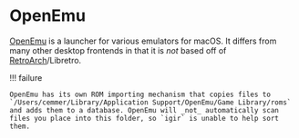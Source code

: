 # OpenEmu

[OpenEmu](https://openemu.org/) is a launcher for various emulators for macOS. It differs from many other desktop frontends in that it is _not_ based off of [RetroArch](retroarch.md)/Libretro.

!!! failure

    OpenEmu has its own ROM importing mechanism that copies files to `/Users/cemmer/Library/Application Support/OpenEmu/Game Library/roms` and adds them to a database. OpenEmu will _not_ automatically scan files you place into this folder, so `igir` is unable to help sort them.
